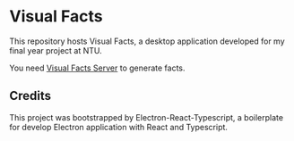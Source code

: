 # Visual Facts

This repository hosts Visual Facts, a desktop application developed for my final year project at NTU.

You need [Visual Facts Server](https://github.com/liumcse/visual-facts-server) to generate facts.

## Credits

This project was bootstrapped by Electron-React-Typescript, a boilerplate for develop Electron application with React and Typescript.
